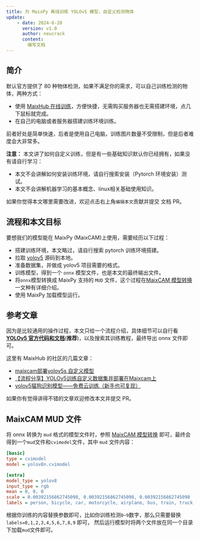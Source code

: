 ```yaml
---
title: 为 MaixPy 离线训练 YOLOv5 模型，自定义检测物体
update:
    - date: 2024-6-20
      version: v1.0
      author: neucrack
      content:
        编写文档
---
```



## 简介

默认官方提供了 80 种物体检测，如果不满足你的需求，可以自己训练检测的物体，两种方式：
* 使用 [MaixHub 在线训练](./maixhub_train.md)，方便快捷，无需购买服务器也无需搭建环境，点几下鼠标就完成。
* 在自己的电脑或者服务器搭建训练环境训练。

前者好处是简单快速，后者是使用自己电脑，训练图片数量不受限制，但是后者难度会大非常多。

**注意：** 本文讲了如何自定义训练，但是有一些基础知识默认你已经拥有，如果没有请自行学习：
* 本文不会讲解如何安装训练环境，请自行搜索安装（Pytorch 环境安装）测试。
* 本文不会讲解机器学习的基本概念、linux相关基础使用知识。

如果你觉得本文哪里需要改进，欢迎点击右上角`编辑本文`贡献并提交 文档 PR。


## 流程和本文目标

要想我们的模型能在 MaixPy (MaixCAM)上使用，需要经历以下过程：
* 搭建训练环境，本文略过，请自行搜索 pytorch 训练环境搭建。
* 拉取 [yolov5](https://github.com/ultralytics/yolov5) 源码到本地。
* 准备数据集，并做成 yolov5 项目需要的格式。
* 训练模型，得到一个 `onnx` 模型文件，也是本文的最终输出文件。
* 将`onnx`模型转换成 MaixPy 支持的 `MUD` 文件，这个过程在[MaixCAM 模型转换](../ai_model_converter/maixcam.md) 一文种有详细介绍。
* 使用 MaixPy 加载模型运行。



## 参考文章

因为是比较通用的操作过程，本文只给一个流程介绍，具体细节可以自行看 **[YOLOv5 官方代码和文档](https://github.com/ultralytics/yolov5)**(**推荐**)，以及搜索其训练教程，最终导出 onnx 文件即可。

这里有 MaixHub 的社区的几篇文章：
* [maixcam部署yolov5s 自定义模型](https://maixhub.com/share/23)
* [【流程分享】YOLOv5训练自定义数据集并部署在Maixcam上](https://maixhub.com/share/32)
* [yolov5猫狗识别模型——免费云训练（新手也可复现）](https://maixhub.com/share/25)

如果你有觉得讲得不错的文章欢迎修改本文并提交 PR。

## MaixCAM MUD 文件

将 onnx 转换为 `mud` 格式的模型文件时，参照 [MaixCAM 模型转换](../ai_model_converter/maixcam.md) 即可，最终会得到一个`mud`文件和`cvimodel`文件，其中 `mud` 文件内容：

```ini
[basic]
type = cvimodel
model = yolov8n.cvimodel

[extra]
model_type = yolov8
input_type = rgb
mean = 0, 0, 0
scale = 0.00392156862745098, 0.00392156862745098, 0.00392156862745098
labels = person, bicycle, car, motorcycle, airplane, bus, train, truck, boat, traffic light, fire hydrant, stop sign, parking meter, bench, bird, cat, dog, horse, sheep, cow, elephant, bear, zebra, giraffe, backpack, umbrella, handbag, tie, suitcase, frisbee, skis, snowboard, sports ball, kite, baseball bat, baseball glove, skateboard, surfboard, tennis racket, bottle, wine glass, cup, fork, knife, spoon, bowl, banana, apple, sandwich, orange, broccoli, carrot, hot dog, pizza, donut, cake, chair, couch, potted plant, bed, dining table, toilet, tv, laptop, mouse, remote, keyboard, cell phone, microwave, oven, toaster, sink, refrigerator, book, clock, vase, scissors, teddy bear, hair drier, toothbrush
```

根据你训练的内容替换参数即可，比如你训练检测`0~9`数字，那么只需要替换`labels=0,1,2,3,4,5,6,7,8,9` 即可， 然后运行模型时将两个文件放在同一个目录下加载`mud`文件即可。


